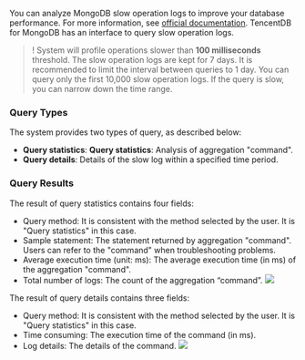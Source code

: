 You can analyze MongoDB slow operation logs to improve your database performance. For more information, see [official documentation](https://docs.mongodb.com/manual/tutorial/manage-the-database-profiler/). TencentDB for MongoDB has an interface to query slow operation logs.

>! System will profile operations slower than **100 milliseconds** threshold.
> The slow operation logs are kept for 7 days. It is recommended to limit the interval between queries to 1 day.
> You can query only the first 10,000 slow operation logs. If the query is slow, you can narrow down the time range.
### Query Types
The system provides two types of query, as described below:

-  **Query statistics**: **Query statistics**: Analysis of aggregation "command".
-  **Query details**: Details of the slow log within a specified time period.


### Query Results

The result of query statistics contains four fields:
-  Query method: It is consistent with the method selected by the user. It is "Query statistics" in this case.
-  Sample statement: The statement returned by aggregation  "command". Users can refer to the "command" when troubleshooting problems.
-  Average execution time (unit: ms): The average execution time (in ms) of the aggregation "command".
-   Total number of logs: The count of the aggregation “command”.
 ![](https://main.qcloudimg.com/raw/310550632811abdeca6cea2fd398c17b.png)


The result of query details contains three fields:
-  Query method: It is consistent with the method selected by the user. It is "Query statistics" in this case.
-  Time consuming: The execution time of the command (in ms).
-  Log details: The details of the command.
![](https://main.qcloudimg.com/raw/210e70d3dc1003c2c52ddc9baa290e65.png)
